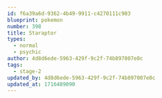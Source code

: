 ```yaml
---
id: f6a39a6d-9362-4b49-9911-c4270111c903
blueprint: pokemon
number: 398
title: Staraptor
types:
  - normal
  - psychic
author: 4d8d6ede-5963-429f-9c2f-74b897007e0c
tags:
  - stage-2
updated_by: 4d8d6ede-5963-429f-9c2f-74b897007e0c
updated_at: 1716489090
---
```

